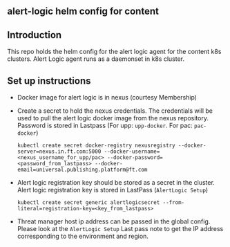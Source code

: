 ## alert-logic helm config for content

## Introduction

This repo holds the helm config for the alert logic agent for the content k8s clusters.
Alert Logic agent runs as a daemonset in k8s cluster. 

## Set up instructions

* Docker image for alert logic is in nexus (courtesy Membership)

* Create a secret to hold the nexus credentials. The credentials will be used to pull the alert logic docker image from the nexus repository. Password is stored in Lastpass (For upp: `upp-docker`. For pac: `pac-docker`)

    `kubectl create secret docker-registry nexusregistry --docker-server=nexus.in.ft.com:5000 --docker-username=<nexus_username_for_upp/pac> --docker-password=<password_from_lastpass> --docker-email=universal.publishing.platform@ft.com`

* Alert logic registration key should be stored as a secret in the cluster. Alert logic registration key is stored in LastPass (`AlertLogic Setup`)

    `kubectl create secret generic alertlogicsecret --from-literal=registration-key=<key_from_lastpass>`

* Threat manager host ip address can be passed in the global config. Please look at the `AlertLogic Setup` Last pass note to get the IP address corresponding to the environment and region.
